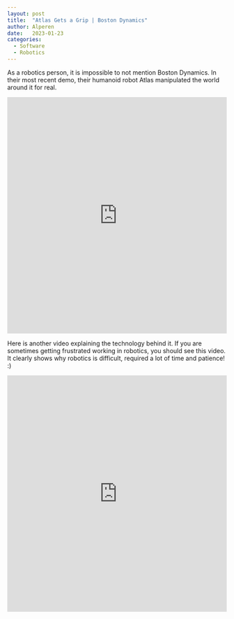 ```yaml
---
layout: post
title:  "Atlas Gets a Grip | Boston Dynamics"
author: Alperen
date:   2023-01-23
categories:
  - Software
  - Robotics
---
```


As a robotics person, it is impossible to not mention Boston Dynamics. In their most recent demo, their humanoid robot Atlas manipulated the world around it for real.

<iframe width="100%" height="542" src="https://www.youtube.com/embed/-e1_QhJ1EhQ" title="Atlas Gets a Grip | Boston Dynamics" frameborder="0" allow="accelerometer; autoplay; clipboard-write; encrypted-media; gyroscope; picture-in-picture; web-share" allowfullscreen></iframe>

Here is another video explaining the technology behind it. If you are sometimes getting frustrated working in robotics, you should see this video. It clearly shows why robotics is difficult, required a lot of time and patience! :) 

<iframe width="100%" height="542" src="https://www.youtube.com/embed/XPVC4IyRTG8" title="Inside the Lab: Taking Atlas From Sim to Scaffold" frameborder="0" allow="accelerometer; autoplay; clipboard-write; encrypted-media; gyroscope; picture-in-picture; web-share" allowfullscreen></iframe>

<center> 
  <script type='text/javascript' src='https://storage.ko-fi.com/cdn/widget/Widget_2.js'></script><script type='text/javascript' style="text-align:center">kofiwidget2.init('Buy Me a Coffee', '#e08428', 'V7V3IDOGW');kofiwidget2.draw();</script> 
</center>